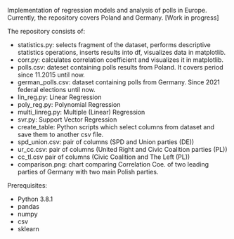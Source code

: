 Implementation of regression models and analysis of polls in Europe. Currently, the repository covers Poland and Germany. [Work in progress]

The repository consists of:
- statistics.py: selects fragment of the dataset, performs descriptive statistics operations, inserts results into df, visualizes data in matplotlib.
- corr.py: calculates correlation coefficient and visualizes it in matplotlib.
- polls.csv: dateset containing polls results from Poland. It covers period since 11.2015 until now.
- german_polls.csv: dataset containing polls from Germany. Since 2021 federal elections until now. 
- lin_reg.py: Linear Regression
- poly_reg.py: Polynomial Regression
- multi_linreg.py: Multiple (Linear) Regression
- svr.py: Support Vector Regression
- create_table: Python scripts which select columns from dataset and save them to another csv file.
- spd_union.csv: pair of columns (SPD and Union parties (DE))
- ur_cc.csv: pair of columns (United Right and Civic Coalition parties (PL))
- cc_tl.csv pair of columns (Civic Coalition and The Left (PL))
- comparison.png: chart comparing Correlation Coe. of two leading parties of Germany with two main Polish parties.

Prerequisites:
- Python 3.8.1
- pandas
- numpy
- csv
- sklearn
